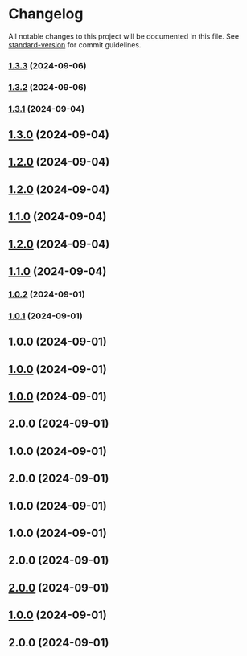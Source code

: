 # Changelog

All notable changes to this project will be documented in this file. See [standard-version](https://github.com/conventional-changelog/standard-version) for commit guidelines.

### [1.3.3](https://github.com/swearwalker/walker-ui/compare/v1.3.2...v1.3.3) (2024-09-06)

### [1.3.2](https://github.com/swearwalker/walker-ui/compare/v1.3.1...v1.3.2) (2024-09-06)

### [1.3.1](https://github.com/swearwalker/walker-ui/compare/v1.1.0...v1.3.1) (2024-09-04)

## [1.3.0](https://github.com/swearwalker/walker-ui/compare/v1.2.0...v1.3.0) (2024-09-04)

## [1.2.0](https://github.com/swearwalker/walker-ui/compare/v1.1.0...v1.2.0) (2024-09-04)

## [1.2.0](https://github.com/swearwalker/walker-ui/compare/v1.1.0...v1.2.0) (2024-09-04)

## [1.1.0](https://github.com/swearwalker/walker-ui/compare/v1.0.2...v1.1.0) (2024-09-04)

## [1.2.0](https://github.com/swearwalker/walker-ui/compare/v1.0.2...v1.2.0) (2024-09-04)

## [1.1.0](https://github.com/swearwalker/walker-ui/compare/v1.0.2...v1.1.0) (2024-09-04)

### [1.0.2](https://github.com/swearwalker/walker-ui/compare/v1.0.1...v1.0.2) (2024-09-01)

### [1.0.1](https://github.com/swearwalker/walker-ui/compare/v1.0.0...v1.0.1) (2024-09-01)

## 1.0.0 (2024-09-01)

## [1.0.0](https://github.com/swearwalker/walker-ui/compare/v2.0.0...v1.0.0) (2024-09-01)

## [1.0.0](https://github.com/swearwalker/walker-ui/compare/v2.0.0...v1.0.0) (2024-09-01)

## 2.0.0 (2024-09-01)

## 1.0.0 (2024-09-01)

## 2.0.0 (2024-09-01)

## 1.0.0 (2024-09-01)

## 1.0.0 (2024-09-01)

## 2.0.0 (2024-09-01)

## [2.0.0](https://github.com/swearwalker/walker-ui/compare/v1.0.0...v2.0.0) (2024-09-01)

## [1.0.0](https://github.com/swearwalker/walker-ui/compare/v2.0.0...v1.0.0) (2024-09-01)

## 2.0.0 (2024-09-01)
